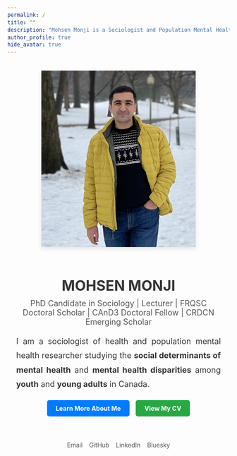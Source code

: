 ```yaml
---
permalink: /
title: ""
description: "Mohsen Monji is a Sociologist and Population Mental Health Researcher studying the social determinants of mental health among youth and young adults in Canada and the US."
author_profile: true
hide_avatar: true
---
```

<div style="text-align: center; margin-top: 50px; max-width: 800px; margin: auto; padding: 20px;">
  <!-- Profile Image -->
  <div>
   <img src="images/profile.PNG" alt="Mohsen Monji, Sociologist and Population Mental Health Researcher" 
     style="width: 350px; height: 400px; object-fit: cover; border-radius: 0; box-shadow: 0px 4px 10px rgba(0, 0, 0, 0.1); margin-bottom: 20px;">
  </div>

  <!-- Name -->
  <h1 style="color: #333; font-size: 32px; margin-bottom: 10px;">MOHSEN MONJI</h1>

  <!-- Subtitle -->
  <p style="font-size: 18px; margin-top: 5px; color: #555;">
    PhD Candidate in Sociology | Lecturer | FRQSC Doctoral Scholar | CAnD3 Doctoral Fellow | CRDCN Emerging Scholar
  </p>

  <!-- Description -->
  <p style="font-size: 18px; color: #333; text-align: justify; line-height: 1.8; margin-bottom: 20px;">
    I am a sociologist of health and population mental health researcher studying the 
    <strong>social determinants of mental health</strong> and <strong>mental health disparities</strong> 
    among <strong>youth</strong> and <strong>young adults</strong> in Canada.
  </p>

  <!-- Buttons -->
  <div style="margin-bottom: 20px;">
    <a href="/about-me/" style="display: inline-block; padding: 10px 20px; background-color: #007BFF; color: white; text-decoration: none; border-radius: 5px; font-weight: bold; margin-right: 10px;">Learn More About Me</a>
    <a href="/curriculum/" style="display: inline-block; padding: 10px 20px; background-color: #28A745; color: white; text-decoration: none; border-radius: 5px; font-weight: bold;">View My CV</a>
  </div>

  <!-- Social Media Links -->
<div style="display: flex; justify-content: center; gap: 15px; margin-bottom: 20px;">
  <div style="text-align: center;">
    <a href="mailto:mohsen.monji@concordia.ca" target="_blank" style="text-decoration: none;">
      <i class="fas fa-envelope" style="color: #D14836; font-size: 30px;"></i><br>
      <span style="font-size: 14px; color: #555;">Email</span>
    </a>
  </div>
  <div style="text-align: center;">
    <a href="https://github.com/Mohsnmonji" target="_blank" style="text-decoration: none;">
      <i class="fab fa-github" style="color: #333; font-size: 30px;"></i><br>
      <span style="font-size: 14px; color: #555;">GitHub</span>
    </a>
  </div>
  <div style="text-align: center;">
    <a href="https://www.linkedin.com/in/mohsen-monji-0a3a37269" target="_blank" style="text-decoration: none;">
      <i class="fab fa-linkedin" style="color: #0077B5; font-size: 30px;"></i><br>
      <span style="font-size: 14px; color: #555;">LinkedIn</span>
    </a>
  </div>
  <div style="text-align: center;">
    <a href="https://bsky.app/profile/mohsenmonji.bsky.social" target="_blank" style="text-decoration: none;">
      <i class="fab fa-bluesky" style="color: #1DA1F2; font-size: 30px;"></i><br>
      <span style="font-size: 14px; color: #555;">Bluesky</span>
    </a>
  </div>
</div>

